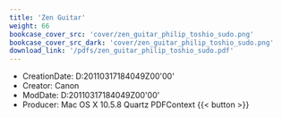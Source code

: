 ```yaml
---
title: 'Zen Guitar'
weight: 66
bookcase_cover_src: 'cover/zen_guitar_philip_toshio_sudo.png'
bookcase_cover_src_dark: 'cover/zen_guitar_philip_toshio_sudo.png'
download_link: '/pdfs/zen_guitar_philip_toshio_sudo.pdf'
---
```


- CreationDate: D:20110317184049Z00'00'
- Creator: Canon 
- ModDate: D:20110317184049Z00'00'
- Producer: Mac OS X 10.5.8 Quartz PDFContext
{{< button >}}
